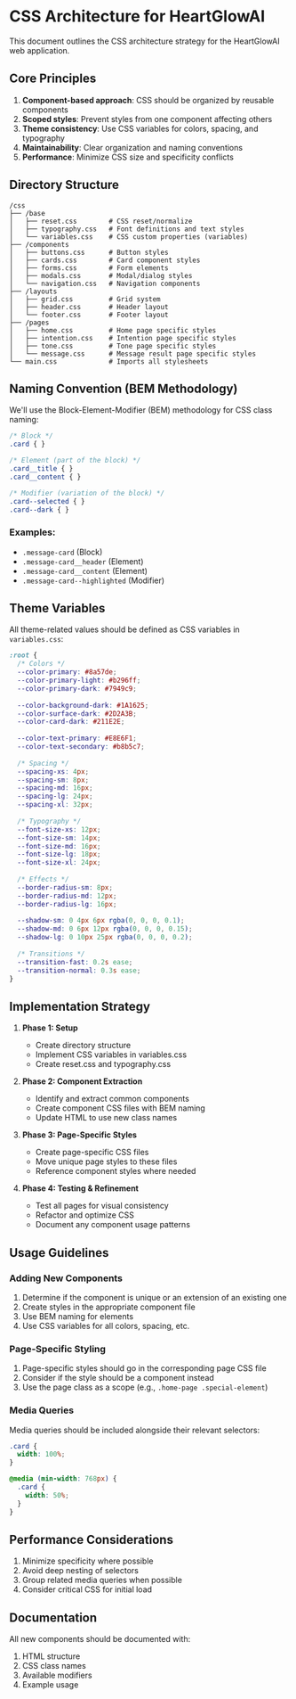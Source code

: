 # CSS Architecture for HeartGlowAI

This document outlines the CSS architecture strategy for the HeartGlowAI web application.

## Core Principles

1. **Component-based approach**: CSS should be organized by reusable components
2. **Scoped styles**: Prevent styles from one component affecting others
3. **Theme consistency**: Use CSS variables for colors, spacing, and typography
4. **Maintainability**: Clear organization and naming conventions
5. **Performance**: Minimize CSS size and specificity conflicts

## Directory Structure

```
/css
├── /base
│   ├── reset.css        # CSS reset/normalize
│   ├── typography.css   # Font definitions and text styles
│   └── variables.css    # CSS custom properties (variables)
├── /components
│   ├── buttons.css      # Button styles
│   ├── cards.css        # Card component styles
│   ├── forms.css        # Form elements
│   ├── modals.css       # Modal/dialog styles
│   └── navigation.css   # Navigation components
├── /layouts
│   ├── grid.css         # Grid system
│   ├── header.css       # Header layout
│   └── footer.css       # Footer layout
├── /pages
│   ├── home.css         # Home page specific styles
│   ├── intention.css    # Intention page specific styles
│   ├── tone.css         # Tone page specific styles
│   └── message.css      # Message result page specific styles
└── main.css             # Imports all stylesheets
```

## Naming Convention (BEM Methodology)

We'll use the Block-Element-Modifier (BEM) methodology for CSS class naming:

```css
/* Block */
.card { }

/* Element (part of the block) */
.card__title { }
.card__content { }

/* Modifier (variation of the block) */
.card--selected { }
.card--dark { }
```

### Examples:

- `.message-card` (Block)
- `.message-card__header` (Element)
- `.message-card__content` (Element)
- `.message-card--highlighted` (Modifier)

## Theme Variables

All theme-related values should be defined as CSS variables in `variables.css`:

```css
:root {
  /* Colors */
  --color-primary: #8a57de;
  --color-primary-light: #b296ff;
  --color-primary-dark: #7949c9;
  
  --color-background-dark: #1A1625;
  --color-surface-dark: #2D2A3B;
  --color-card-dark: #211E2E;
  
  --color-text-primary: #E8E6F1;
  --color-text-secondary: #b8b5c7;
  
  /* Spacing */
  --spacing-xs: 4px;
  --spacing-sm: 8px;
  --spacing-md: 16px;
  --spacing-lg: 24px;
  --spacing-xl: 32px;
  
  /* Typography */
  --font-size-xs: 12px;
  --font-size-sm: 14px;
  --font-size-md: 16px;
  --font-size-lg: 18px;
  --font-size-xl: 24px;
  
  /* Effects */
  --border-radius-sm: 8px;
  --border-radius-md: 12px;
  --border-radius-lg: 16px;
  
  --shadow-sm: 0 4px 6px rgba(0, 0, 0, 0.1);
  --shadow-md: 0 6px 12px rgba(0, 0, 0, 0.15);
  --shadow-lg: 0 10px 25px rgba(0, 0, 0, 0.2);
  
  /* Transitions */
  --transition-fast: 0.2s ease;
  --transition-normal: 0.3s ease;
}
```

## Implementation Strategy

1. **Phase 1: Setup**
   - Create directory structure
   - Implement CSS variables in variables.css
   - Create reset.css and typography.css

2. **Phase 2: Component Extraction**
   - Identify and extract common components
   - Create component CSS files with BEM naming
   - Update HTML to use new class names

3. **Phase 3: Page-Specific Styles**
   - Create page-specific CSS files
   - Move unique page styles to these files
   - Reference component styles where needed

4. **Phase 4: Testing & Refinement**
   - Test all pages for visual consistency
   - Refactor and optimize CSS
   - Document any component usage patterns

## Usage Guidelines

### Adding New Components

1. Determine if the component is unique or an extension of an existing one
2. Create styles in the appropriate component file
3. Use BEM naming for elements
4. Use CSS variables for all colors, spacing, etc.

### Page-Specific Styling

1. Page-specific styles should go in the corresponding page CSS file
2. Consider if the style should be a component instead
3. Use the page class as a scope (e.g., `.home-page .special-element`)

### Media Queries

Media queries should be included alongside their relevant selectors:

```css
.card {
  width: 100%;
}

@media (min-width: 768px) {
  .card {
    width: 50%;
  }
}
```

## Performance Considerations

1. Minimize specificity where possible
2. Avoid deep nesting of selectors
3. Group related media queries when possible
4. Consider critical CSS for initial load

## Documentation

All new components should be documented with:
1. HTML structure
2. CSS class names
3. Available modifiers
4. Example usage 